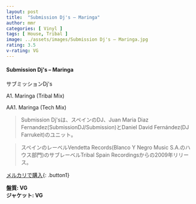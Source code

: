 ```yaml
---
layout: post
title:  "Submission Dj's – Maringa"
author: mmr
categories: [ Vinyl ]
tags: [ House, Tribal ]
image: ../assets/images/Submission Dj's – Maringa.jpg
rating: 3.5
v-rating: VG
---
```


#### Submission Dj's – Maringa

サブミッションDj's

A1. Maringa (Tribal Mix)

AA1. Maringa (Tech Mix)

> Submission Dj'sは、スペインのDJ、Juan Maria Diaz Fernandez(SubmissionDJ/Submission)とDaniel David Fernández(DJ Farrukeit)のユニット。

> スペインのレーベルVendetta Records(Blanco Y Negro Music S.A.のハウス部門)のサブレーベルTribal Spain Recordingsからの2009年リリース。

[メルカリで購入](https://jp.mercari.com/item/m14084306247){: .button1}

<div class="mt-4 mb-4 d-flex align-items-center">
<strong class="mr-1">盤質: VG</strong>
</div>
<div class="mt-4 mb-4 d-flex align-items-center">
<strong class="mr-1">ジャケット: VG</strong>
</div>
